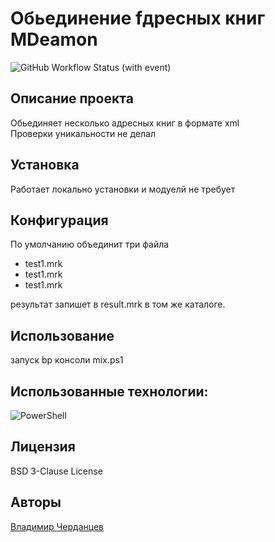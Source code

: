 # Обьединение fдресных книг MDeamon
[//]: #![Badge](https://github.com/belenkiy-lab/adressbook_merge/actions/workflows/main.yml/badge.svg)
![GitHub Workflow Status (with event)](https://img.shields.io/github/actions/workflow/status/belenkiy-lab/adressbook_merge/main.yml?style=for-the-badge&logo=github&label=adressbook_merge)


## Описание проекта
Обьединяет несколько адресных книг в формате xml<br>
Проверки уникальности не делал

## Установка
Работает локально установки и модуелй не требует

## Конфигурация
По умолчанию объединит три файла 
* test1.mrk 
* test1.mrk
* test1.mrk

результат запишет в result.mrk в том же каталоге.

## Использование
запуск bp консоли mix.ps1


## Использованные технологии:
 ![PowerShell](https://img.shields.io/badge/PowerShell-%235391FE.svg?style=for-the-badge&logo=powershell&logoColor=white)

## Лицензия
BSD 3-Clause License

## Авторы
[Владимир Черданцев](https://github.com/belenkiy-lab)

